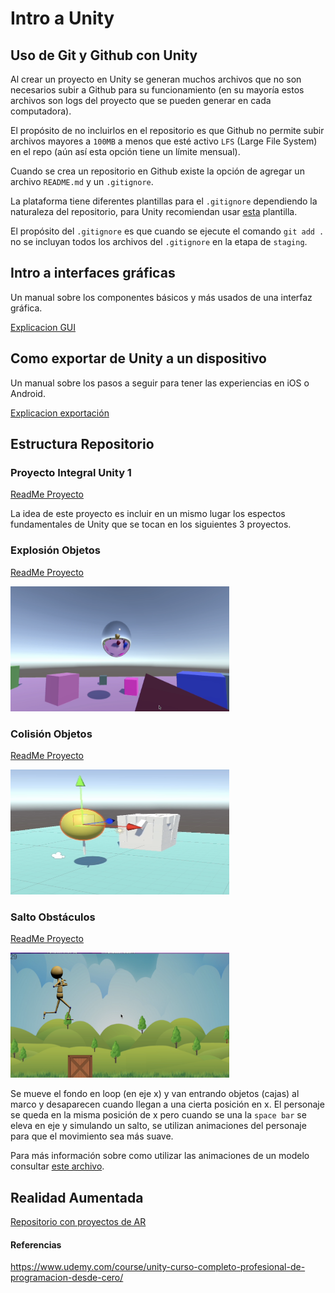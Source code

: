 # Intro a Unity

## Uso de Git y Github con Unity

Al crear un proyecto en Unity se generan muchos archivos que no son necesarios subir a Github para su funcionamiento (en su mayoría estos archivos son logs del proyecto que se pueden generar en cada computadora).

El propósito de no incluirlos en el repositorio es que Github no permite subir archivos mayores a `100MB` a menos que esté activo `LFS` (Large File System) en el repo (aún así esta opción tiene un límite mensual).

Cuando se crea un repositorio en Github existe la opción de agregar un archivo `README.md` y un `.gitignore`.

La plataforma tiene diferentes plantillas para el `.gitignore` dependiendo la naturaleza del repositorio, para Unity recomiendan usar [esta](https://github.com/github/gitignore/blob/main/Unity.gitignore) plantilla.

El propósito del `.gitignore` es que cuando se ejecute el comando `git add .` no se incluyan todos los archivos del `.gitignore` en la etapa de `staging`.

## Intro a interfaces gráficas

Un manual sobre los componentes básicos y más usados de una interfaz gráfica.

[Explicacion GUI](InterfazDeUsuario.md)

## Como exportar de Unity a un dispositivo

Un manual sobre los pasos a seguir para tener las experiencias en iOS o Android.

[Explicacion exportación](ExportarUnaExperiencia.md)

## Estructura Repositorio

### Proyecto Integral Unity 1

[ReadMe Proyecto](ProyectoIntegralUnity1/README.md)

La idea de este proyecto es incluir en un mismo lugar los espectos fundamentales de Unity que se tocan en los siguientes 3 proyectos.

### Explosión Objetos

[ReadMe Proyecto](ExplosionCubos/README.md)

<img src="imgMds/explosionObjetos.png" alt="explosionObjetos" width="350" height="200"/>

### Colisión Objetos

[ReadMe Proyecto](ColisionObjetos/README.md)

<img src="imgMds/colisionObjetos.png" alt="colisionObjetos" width="350" height="200"/>

### Salto Obstáculos

[ReadMe Proyecto](SaltoObstaculos/README.md)

<img src="imgMds/saltoObjetos.png" alt="saltoObjetos" width="350" height="200"/>

Se mueve el fondo en loop (en eje x) y van entrando objetos (cajas) al marco y desaparecen cuando llegan a una cierta posición en x. El personaje se queda en la misma posición de x pero cuando se una la `space bar` se eleva en eje y simulando un salto, se utilizan animaciones del personaje para que el movimiento sea más suave.

Para más información sobre como utilizar las animaciones de un modelo consultar [este archivo](MovimientoPersonaje.md).

## Realidad Aumentada

[Repositorio con proyectos de AR](https://github.com/marielsgtzz/RealidadAumentada/tree/main)

#### Referencias

https://www.udemy.com/course/unity-curso-completo-profesional-de-programacion-desde-cero/
